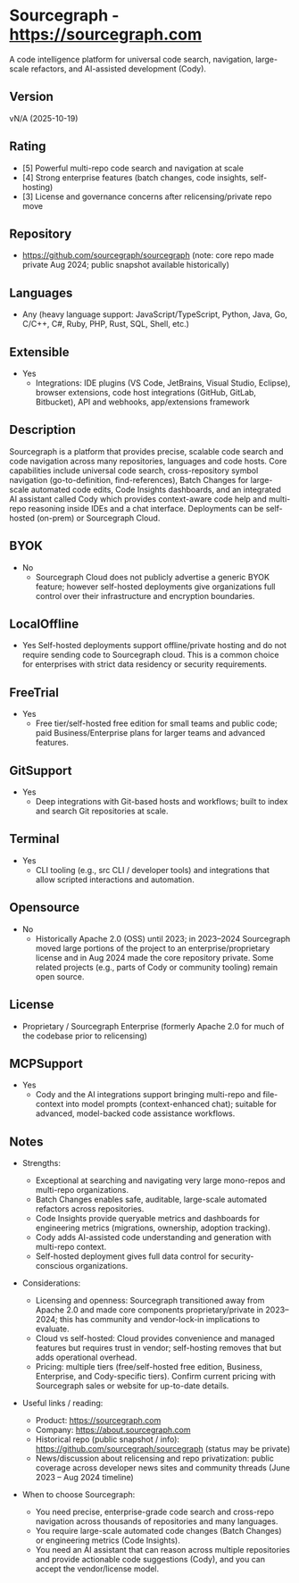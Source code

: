 # Sourcegraph - https://sourcegraph.com
A code intelligence platform for universal code search, navigation, large-scale refactors, and AI-assisted development (Cody).

## Version
vN/A (2025-10-19)

## Rating
- [5] Powerful multi-repo code search and navigation at scale
- [4] Strong enterprise features (batch changes, code insights, self-hosting)
- [3] License and governance concerns after relicensing/private repo move

## Repository
- https://github.com/sourcegraph/sourcegraph  (note: core repo made private Aug 2024; public snapshot available historically)

## Languages
- Any (heavy language support: JavaScript/TypeScript, Python, Java, Go, C/C++, C#, Ruby, PHP, Rust, SQL, Shell, etc.)

## Extensible
- Yes
  - Integrations: IDE plugins (VS Code, JetBrains, Visual Studio, Eclipse), browser extensions, code host integrations (GitHub, GitLab, Bitbucket), API and webhooks, app/extensions framework

## Description
Sourcegraph is a platform that provides precise, scalable code search and code navigation across many repositories, languages and code hosts. Core capabilities include universal code search, cross-repository symbol navigation (go-to-definition, find-references), Batch Changes for large-scale automated code edits, Code Insights dashboards, and an integrated AI assistant called Cody which provides context-aware code help and multi-repo reasoning inside IDEs and a chat interface. Deployments can be self-hosted (on-prem) or Sourcegraph Cloud.

## BYOK
- No
  - Sourcegraph Cloud does not publicly advertise a generic BYOK feature; however self-hosted deployments give organizations full control over their infrastructure and encryption boundaries.

## LocalOffline
- Yes
  Self-hosted deployments support offline/private hosting and do not require sending code to Sourcegraph cloud. This is a common choice for enterprises with strict data residency or security requirements.

## FreeTrial
- Yes
  - Free tier/self-hosted free edition for small teams and public code; paid Business/Enterprise plans for larger teams and advanced features.

## GitSupport
- Yes
  - Deep integrations with Git-based hosts and workflows; built to index and search Git repositories at scale.

## Terminal
- Yes
  - CLI tooling (e.g., src CLI / developer tools) and integrations that allow scripted interactions and automation.

## Opensource
- No
  - Historically Apache 2.0 (OSS) until 2023; in 2023–2024 Sourcegraph moved large portions of the project to an enterprise/proprietary license and in Aug 2024 made the core repository private. Some related projects (e.g., parts of Cody or community tooling) remain open source.

## License
- Proprietary / Sourcegraph Enterprise (formerly Apache 2.0 for much of the codebase prior to relicensing)

## MCPSupport
- Yes
  - Cody and the AI integrations support bringing multi-repo and file-context into model prompts (context-enhanced chat); suitable for advanced, model-backed code assistance workflows.

## Notes
- Strengths:
  - Exceptional at searching and navigating very large mono-repos and multi-repo organizations.
  - Batch Changes enables safe, auditable, large-scale automated refactors across repositories.
  - Code Insights provide queryable metrics and dashboards for engineering metrics (migrations, ownership, adoption tracking).
  - Cody adds AI-assisted code understanding and generation with multi-repo context.
  - Self-hosted deployment gives full data control for security-conscious organizations.

- Considerations:
  - Licensing and openness: Sourcegraph transitioned away from Apache 2.0 and made core components proprietary/private in 2023–2024; this has community and vendor-lock-in implications to evaluate.
  - Cloud vs self-hosted: Cloud provides convenience and managed features but requires trust in vendor; self-hosting removes that but adds operational overhead.
  - Pricing: multiple tiers (free/self-hosted free edition, Business, Enterprise, and Cody-specific tiers). Confirm current pricing with Sourcegraph sales or website for up-to-date details.

- Useful links / reading:
  - Product: https://sourcegraph.com
  - Company: https://about.sourcegraph.com
  - Historical repo (public snapshot / info): https://github.com/sourcegraph/sourcegraph (status may be private)
  - News/discussion about relicensing and repo privatization: public coverage across developer news sites and community threads (June 2023 – Aug 2024 timeline)

- When to choose Sourcegraph:
  - You need precise, enterprise-grade code search and cross-repo navigation across thousands of repositories and many languages.
  - You require large-scale automated code changes (Batch Changes) or engineering metrics (Code Insights).
  - You need an AI assistant that can reason across multiple repositories and provide actionable code suggestions (Cody), and you can accept the vendor/license model.

